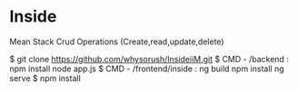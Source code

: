 # Inside

Mean Stack Crud Operations (Create,read,update,delete) 


$ git clone https://github.com/whysorush/InsideiiM.git
$ CMD - /backend : npm install
                 node app.js
$ CMD - /frontend/inside : ng build
         npm install
         ng serve
$ npm install


